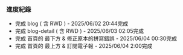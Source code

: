 ### 進度紀錄
* 完成 blog ( 含 RWD ) - 2025/06/02 20:44完成
* 完成 blog-detail ( 含 RWD ) - 2025/06/03 02:05完成
* 完成 首頁的 最下方 & 修正原本的拼寫錯誤 - 2025/06/04 00:30完成
* 完成 首頁的 最上方 & 訂閱電子報 - 2025/06/04 2:00完成

